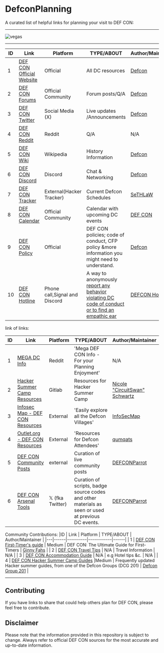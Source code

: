 # DefconPlanning

A curated list of helpful links for planning your visit to DEF CON:
___
![vegas](https://github.com/DefconParrot/DefconPlanning/assets/30528167/d0be5b73-1339-47e4-9df2-1fff9cb37458)
___
|ID | Link | Platform | TYPE/ABOUT | Author/Maintainer |
|---|------|----------|------------|------|
| 1 | [DEF CON Official Website](https://www.defcon.org/) | Official | All DC resources | [Defcon](#) |
| 2 | [DEF CON Forums](https://forum.defcon.org/) | Official Community | Forum posts/Q/A | [Defcon](#) |
| 3 | [DEF CON Twitter](https://twitter.com/defcon) | Social Media (X) | Live updates /Announcements | [Defcon](#) |
| 4 | [DEF CON Reddit](https://www.reddit.com/r/Defcon/) | Reddit | Q/A | N/A |
| 5 | [DEF CON Wiki](https://en.wikipedia.org/wiki/DEF_CON) | Wikipedia | History Information | [Defcon](#) |
| 6 | [DEF CON Discord](https://discord.com/invite/defcon) | Discord | Chat & Networking | [Defcon](#) |
| 7 | [DEF CON Tracker](https://hackertracker.app/) | External(Hacker Tracker) | Current Defcon Schedules | [SeTHLaW](https://twitter.com/sethlaw) |
| 8| [DEF CON Calendar](https://forum.defcon.org/calendar) | Official Community | Calendar with upcoming DC events | [DEF CON](#) |
| 9| [DEF CON Policy](https://defcon.org/html/links/dc-policy.html) | Official | DEF CON policies; code of conduct, CFP policy &more information you might need to understand. |[Defcon](#) |
|10| [DEF CON Hotline](https://twitter.com/defcon/status/1154161047865122816) | Phone call,Signal and Discord | A way to anonymously [report any behavior violating DC code of conduct or to find an empathic ear](https://www.threads.net/@defconparrot/post/Cu_rTOjgzYL) | [DEFCON Hotline](https://twitter.com/DefconHotline) |

link of links:

|ID | Link | Platform | TYPE/ABOUT | Author/Maintainer |
|---|------|----------|------------|------|
| 1 | [MEGA DC Info](https://www.reddit.com/r/Defcon/comments/tx7tg2/mega_def_con_info_for_your_planning_enjoyment/) | Reddit | 'Mega DEF CON Info - For your Planning Enjoyment' | N/A | 
| 2 | [Hacker Summer Camp Resources](https://gitlab.com/CircuitSwan/hacker-con-birds-of-a-feather/-/blob/master/2023/hacker-summer-camp-read-me.md) | Gitlab | Resources for Hacker Summer Camp | [Nicole "CircuitSwan" Schwartz](https://twitter.com/CircuitSwan) |
| 3 | [Infosec Map - DEF CON Resources](https://twitter.com/CircuitSwan) | External | 'Easily explore all the Defcon Villages' | [InfoSecMap](https://twitter.com/InfoSecMap) |
| 4 | [Outlet.org - DEF CON Resources](https://defcon.outel.org/dcwp/) | External | 'Resources for Defcon Attendees' | [qumqats](https://twitter.com/qumqats) |
| 5 | [DEF CON Community Posts](https://linktr.ee/defconparrot) | external |  Curation of live community posts | [DEFCONParrot](https://twitter.com/DefconParrot) |
| 6 | [DEF CON Arsenal Tools](https://twitter.com/DCArsenalTools) | 𝕏 (fka Twitter) | Curation of scripts, badge source codes and other materials as seen or used at previous DC events. | [DEFCONParrot](https://twitter.com/DefconParrot) |

Community Contributions:
|ID | Link | Platform | TYPE/ABOUT | Author/Maintainer |
|---|------|----------|------------|------|
| 1 | [DEF CON First-Timer's guide](https://ginnyfahs.medium.com/def-con-the-ultimate-guide-for-first-timers-516b6ffda705) | Medium | DEF CON: The Ultimate Guide for First-Timers | [Ginny Fahs](#) |
| 2 | [DEF CON Travel Tips](#) | N/A | Travel Information | N/A |
| 3 | [DEF CON Accommodation Guide](#) | N/A | e.g Hotel tips &c. | N/A |
| 4 | [DEF CON Hacker Summer Camp Guides](https://defcon201.medium.com/hacker-double-summer-2022-guides-part-twelve-defcon-30-df47c03e4abb) |Medium | Frequently updated Hacker summer guides, from one of the Defcon Groups (DCG 201) | [Defcon Group 201](https://twitter.com/defcon201nj) |


___
## Contributing

If you have links to share that could help others plan for DEF CON, please feel free to contribute.

## Disclaimer

Please note that the information provided in this repository is subject to change. Always refer to official DEF CON sources for the most accurate and up-to-date information.
